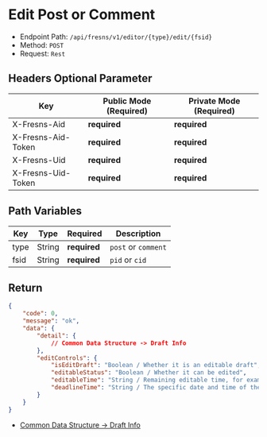 # Edit Post or Comment

- Endpoint Path: `/api/fresns/v1/editor/{type}/edit/{fsid}`
- Method: `POST`
- Request: `Rest`

## Headers Optional Parameter

| Key | Public Mode (Required) | Private Mode (Required) |
| --- | --- | --- |
| X-Fresns-Aid | **required** | **required** |
| X-Fresns-Aid-Token | **required** | **required** |
| X-Fresns-Uid | **required** | **required** |
| X-Fresns-Uid-Token | **required** | **required** |

## Path Variables

| Key | Type | Required | Description |
| --- | --- | --- | --- |
| type | String | **required** | `post` or `comment` |
| fsid | String | **required** | `pid` or `cid` |

## Return

```json
{
    "code": 0,
    "message": "ok",
    "data": {
        "detail": {
            // Common Data Structure -> Draft Info
        },
        "editControls": {
            "isEditDraft": "Boolean / Whether it is an editable draft",
            "editableStatus": "Boolean / Whether it can be edited",
            "editableTime": "String / Remaining editable time, for example 03:00 means 3 minutes left",
            "deadlineTime": "String / The specific date and time of the editable deadline, for example 2022-07-01 15:05:00"
        }
    }
}
```

- [Common Data Structure -> Draft Info](../../reference/data/draft.md)
